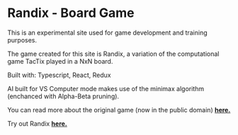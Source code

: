 # Randix - Board Game

This is an experimental site used for game development and training purposes.

The game created for this site is Randix, a variation of the computational game TacTix played in a NxN board.

Built with: Typescript, React, Redux

AI built for VS Computer mode makes use of the minimax algorithm (enchanced with Alpha-Beta pruning).

You can read more about the original game (now in the public domain) [**here.**](https://en.wikipedia.org/wiki/TacTix)

Try out Randix [**here.**](https://atseniklidou.github.io/Randix-Game/)



